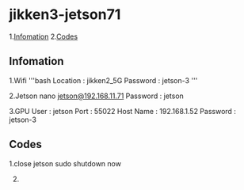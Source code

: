 # jikken3-jetson71

1.[Infomation](#Infomation)
2.[Codes](#Codes)

## Infomation

1.Wifi
'''bash
Location : jikken2_5G
Password : jetson-3
'''
 
 2.Jetson nano
   jetson@192.168.11.71
   Password : jetson

 3.GPU
   User : jetson
   Port : 55022
   Host Name : 192.168.1.52
   Password : jetson-3
   
## Codes

 1.close jetson
   sudo shutdown now

 2.
